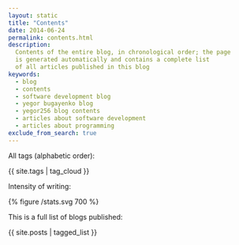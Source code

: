 ```yaml
---
layout: static
title: "Contents"
date: 2014-06-24
permalink: contents.html
description:
  Contents of the entire blog, in chronological order; the page
  is generated automatically and contains a complete list
  of all articles published in this blog
keywords:
  - blog
  - contents
  - software development blog
  - yegor bugayenko blog
  - yegor256 blog contents
  - articles about software development
  - articles about programming
exclude_from_search: true
---
```


All tags (alphabetic order):

{{ site.tags | tag_cloud }}

Intensity of writing:

{% figure /stats.svg 700 %}

This is a full list of blogs published:

{{ site.posts | tagged_list }}

